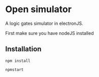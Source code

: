 # Open simulator

A  logic gates simulator in electronJS.

First make sure you have nodeJS installed

## Installation

`npm install`

`npmstart`
